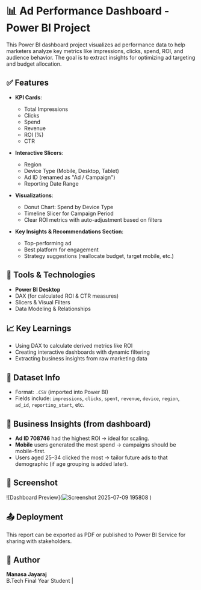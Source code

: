 # 📊 Ad Performance Dashboard - Power BI Project

This Power BI dashboard project visualizes ad performance data to help marketers analyze key metrics like impressions, clicks, spend, ROI, and audience behavior. The goal is to extract insights for optimizing ad targeting and budget allocation.



## ✅ Features

- **KPI Cards**:  
  - Total Impressions  
  - Clicks  
  - Spend  
  - Revenue  
  - ROI (%)  
  - CTR  

- **Interactive Slicers**:  
  - Region  
  - Device Type (Mobile, Desktop, Tablet)  
  - Ad ID (renamed as "Ad / Campaign")  
  - Reporting Date Range  

- **Visualizations**:  
  - Donut Chart: Spend by Device Type  
  - Timeline Slicer for Campaign Period  
  - Clear ROI metrics with auto-adjustment based on filters

- **Key Insights & Recommendations Section**:
  - Top-performing ad  
  - Best platform for engagement  
  - Strategy suggestions (reallocate budget, target mobile, etc.)



## 📌 Tools & Technologies

- **Power BI Desktop**  
- DAX (for calculated ROI & CTR measures)  
- Slicers & Visual Filters  
- Data Modeling & Relationships



## 📈 Key Learnings

- Using DAX to calculate derived metrics like ROI
- Creating interactive dashboards with dynamic filtering
- Extracting business insights from raw marketing data



## 📂 Dataset Info

- Format: `.CSV` (imported into Power BI)  
- Fields include: `impressions`, `clicks`, `spent`, `revenue`, `device`, `region`, `ad_id`, `reporting_start`, etc.



## 🧠 Business Insights (from dashboard)

- **Ad ID 708746** had the highest ROI → ideal for scaling.  
- **Mobile** users generated the most spend → campaigns should be mobile-first.  
- Users aged 25–34 clicked the most → tailor future ads to that demographic (if age grouping is added later).



## 📎 Screenshot

![Dashboard Preview](![Screenshot 2025-07-09 195808](https://github.com/user-attachments/assets/00653a2f-460b-404b-a2ad-002c0c87db81)
) 



## 📤 Deployment

This report can be exported as PDF or published to Power BI Service for sharing with stakeholders.



## 🔖 Author

**Manasa Jayaraj**  
B.Tech Final Year Student | 



